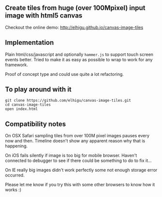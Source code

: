 ## Create tiles from huge (over 100Mpixel) input image with html5 canvas
Checkout the online demo: http://elhigu.github.io/canvas-image-tiles

## Implementation
Plain html/css/javascript and optionally `hammer.js` to support touch screen events better.
Tried to make it as easy as possible to wrap to work for any framework.

Proof of concept type and could use quite a lot refactoring.

## To play around with it
```
git clone https://github.com/elhigu/canvas-image-tiles.git
cd canvas-image-tiles
open index.html
```

## Compatibility notes
On OSX Safari sampling tiles from over 100M pixel images pauses every now and then. Timeline doesn't show any apparent reason why that is happening.

On iOS fails silently if image is too big for mobile browser. Haven't connected to debugger to see if there could be something to do to fix it...

On IE really big images didn't work perfectly some not enough storage error occurred.

Please let me know if you try this with some other browsers to know how it works :)

